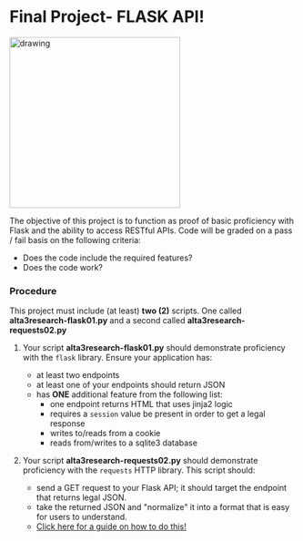 # Final Project- FLASK API!

<img src="https://pics.me.me/getin-the-flask-35034794.png" alt="drawing" width="300"/>

The objective of this project is to function as proof of basic proficiency with Flask and the ability to access RESTful APIs. Code will be graded on a pass / fail basis on the following criteria:
- Does the code include the required features?
- Does the code work?


### Procedure

This project must include (at least) **two (2)** scripts. One called **alta3research-flask01.py** and a second called **alta3research-requests02.py**

1. Your script **alta3research-flask01.py** should demonstrate proficiency with the `flask` library. Ensure your application has:
    - at least two endpoints
    - at least one of your endpoints should return JSON
    - has **ONE** additional feature from the following list:
        - one endpoint returns HTML that uses jinja2 logic
        - requires a `session` value be present in order to get a legal response
        - writes to/reads from a cookie
        - reads from/writes to a sqlite3 database

2. Your script **alta3research-requests02.py** should demonstrate proficiency with the `requests` HTTP library. This script should:
    - send a GET request to your Flask API; it should target the endpoint that returns legal JSON.
    - take the returned JSON and "normalize" it into a format that is easy for users to understand. 
    - [Click here for a guide on how to do this!](https://github.com/csfeeser/Python/blob/master/pyapi/flask_JSON_demo_API.md)
